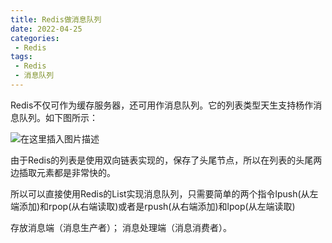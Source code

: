 ```yaml
---
title: Redis做消息队列
date: 2022-04-25
categories:
 - Redis
tags:
 - Redis
 - 消息队列
---
```


Redis不仅可作为缓存服务器，还可用作消息队列。它的列表类型天生支持杨作消息队列。如下图所示：

![在这里插入图片描述](https://img-blog.csdnimg.cn/a0d0fa618b4a4c20891c996a13c086b8.png)

由于Redis的列表是使用双向链表实现的，保存了头尾节点，所以在列表的头尾两边插取元素都是非常快的。

所以可以直接使用Redis的List实现消息队列，只需要简单的两个指令lpush(从左端添加)和rpop(从右端读取)或者是rpush(从右端添加)和lpop(从左端读取)

存放消息端（消息生产者）；
消息处理端（消息消费者）。

